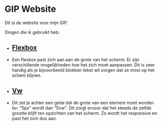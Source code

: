 # GIP Website

Dit is de website voor mijn GIP. 

Dingen die ik gebruikt heb:
   - ##  [Flexbox](https://github.com/AxelD-immalle/GIP_Website/blob/764ebbbf40e3f8f4fbdd10d9593ddb864833a143/css/style.css#L33-L50)
  * Een flexbox past zich aan aan de grote van het scherm. Er zijn verschillende mogelijkheden hoe het zich moet aanpassen. Dit is zeer handig als je bijvoorbeeld blokken tekst wil zorgen dat ze mooi op het schem blijven.
  - ## [Vw](https://github.com/AxelD-immalle/GIP_Website/blob/764ebbbf40e3f8f4fbdd10d9593ddb864833a143/css/style.css#L6)
  * Dit zet je achter een getal dat de grote van een element moet worden bv: "5px" wordt dan "5vw". Dit zorgt ervoor dat het steeds de zelfde grootte blijft ten opzichten van het scherm. Zo wordt het responsive en past het zich dus aan.
